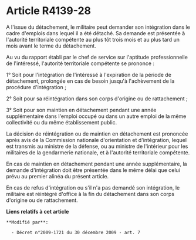 # Article R4139-28

A l'issue du détachement, le militaire peut demander son intégration dans le cadre d'emplois dans lequel il a été détaché. Sa
demande est présentée à l'autorité territoriale compétente au plus tôt trois mois et au plus tard un mois avant le terme du
détachement. 

Au vu du rapport établi par le chef de service sur l'aptitude professionnelle de l'intéressé, l'autorité territoriale
compétente se prononce : 

1° Soit pour l'intégration de l'intéressé à l'expiration de la période de détachement, prolongée en cas de besoin jusqu'à
l'achèvement de la procédure d'intégration ; 

2° Soit pour sa réintégration dans son corps d'origine ou de rattachement ; 

3° Soit pour son maintien en détachement pendant une année supplémentaire dans l'emploi occupé ou dans un autre emploi de la
même collectivité ou du même établissement public. 

La décision de réintégration ou de maintien en détachement est prononcée après avis de la Commission nationale d'orientation
et d'intégration, lequel est transmis au   ministre de la défense, ou au ministre de l'intérieur pour les militaires de la
gendarmerie nationale, et à l'autorité territoriale compétente. 

En cas de maintien en détachement pendant une année supplémentaire, la demande d'intégration doit être présentée dans le même
délai que celui prévu au premier alinéa du présent article. 

En cas de refus d'intégration ou s'il n'a pas demandé son intégration, le militaire est réintégré d'office à la fin du
détachement dans son corps d'origine ou de rattachement.

**Liens relatifs à cet article**

	**Modifié par**:

	  - Décret n°2009-1721 du 30 décembre 2009 - art. 7
